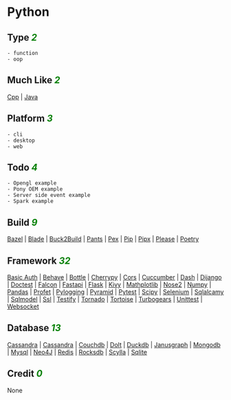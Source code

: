 # Python

## Type <i style='color:green;'>2</i>
	- function
	- oop
## Much Like <i style='color:green;'>2</i>
[Cpp](CPP.md) | [Java](JAVA.md)
## Platform <i style='color:green;'>3</i>
	- cli
	- desktop
	- web
## Todo <i style='color:green;'>4</i>
	- Opengl example
	- Pony OEM example
	- Server side event example
	- Spark example
## Build <i style='color:green;'>9</i>
[Bazel](https://github.com/bearddan2000?tab=repositories&q=python+bazel&type=&language=&sort=) | [Blade](https://github.com/bearddan2000?tab=repositories&q=python+blade&type=&language=&sort=) | [Buck2Build](https://github.com/bearddan2000?tab=repositories&q=python+buck2build&type=&language=&sort=) | [Pants](https://github.com/bearddan2000?tab=repositories&q=python+pants&type=&language=&sort=) | [Pex](https://github.com/bearddan2000?tab=repositories&q=python+pex&type=&language=&sort=) | [Pip](https://github.com/bearddan2000?tab=repositories&q=python+pip&type=&language=&sort=) | [Pipx](https://github.com/bearddan2000?tab=repositories&q=python+pipx&type=&language=&sort=) | [Please](https://github.com/bearddan2000?tab=repositories&q=python+please&type=&language=&sort=) | [Poetry](https://github.com/bearddan2000?tab=repositories&q=python+poetry&type=&language=&sort=)
## Framework <i style='color:green;'>32</i>
[Basic Auth](https://github.com/bearddan2000?tab=repositories&q=python+basic%20auth&type=&language=&sort=) | [Behave](https://github.com/bearddan2000?tab=repositories&q=python+behave&type=&language=&sort=) | [Bottle](https://github.com/bearddan2000?tab=repositories&q=python+bottle&type=&language=&sort=) | [Cherrypy](https://github.com/bearddan2000?tab=repositories&q=python+cherrypy&type=&language=&sort=) | [Cors](https://github.com/bearddan2000?tab=repositories&q=python+cors&type=&language=&sort=) | [Cuccumber](https://github.com/bearddan2000?tab=repositories&q=python+cuccumber&type=&language=&sort=) | [Dash](https://github.com/bearddan2000?tab=repositories&q=python+dash&type=&language=&sort=) | [Dijango](https://github.com/bearddan2000?tab=repositories&q=python+dijango&type=&language=&sort=) | [Doctest](https://github.com/bearddan2000?tab=repositories&q=python+doctest&type=&language=&sort=) | [Falcon](https://github.com/bearddan2000?tab=repositories&q=python+falcon&type=&language=&sort=) | [Fastapi](https://github.com/bearddan2000?tab=repositories&q=python+fastapi&type=&language=&sort=) | [Flask](https://github.com/bearddan2000?tab=repositories&q=python+flask&type=&language=&sort=) | [Kivy](https://github.com/bearddan2000?tab=repositories&q=python+kivy&type=&language=&sort=) | [Mathplotlib](https://github.com/bearddan2000?tab=repositories&q=python+mathplotlib&type=&language=&sort=) | [Nose2](https://github.com/bearddan2000?tab=repositories&q=python+nose2&type=&language=&sort=) | [Numpy](https://github.com/bearddan2000?tab=repositories&q=python+numpy&type=&language=&sort=) | [Pandas](https://github.com/bearddan2000?tab=repositories&q=python+pandas&type=&language=&sort=) | [Profet](https://github.com/bearddan2000?tab=repositories&q=python+profet&type=&language=&sort=) | [Pylogging](https://github.com/bearddan2000?tab=repositories&q=python+pylogging&type=&language=&sort=) | [Pyramid](https://github.com/bearddan2000?tab=repositories&q=python+pyramid&type=&language=&sort=) | [Pytest](https://github.com/bearddan2000?tab=repositories&q=python+pytest&type=&language=&sort=) | [Scipy](https://github.com/bearddan2000?tab=repositories&q=python+scipy&type=&language=&sort=) | [Selenium](https://github.com/bearddan2000?tab=repositories&q=python+selenium&type=&language=&sort=) | [Sqlalcamy](https://github.com/bearddan2000?tab=repositories&q=python+sqlalcamy&type=&language=&sort=) | [Sqlmodel](https://github.com/bearddan2000?tab=repositories&q=python+sqlmodel&type=&language=&sort=) | [Ssl](https://github.com/bearddan2000?tab=repositories&q=python+ssl&type=&language=&sort=) | [Testify](https://github.com/bearddan2000?tab=repositories&q=python+testify&type=&language=&sort=) | [Tornado](https://github.com/bearddan2000?tab=repositories&q=python+tornado&type=&language=&sort=) | [Tortoise](https://github.com/bearddan2000?tab=repositories&q=python+tortoise&type=&language=&sort=) | [Turbogears](https://github.com/bearddan2000?tab=repositories&q=python+turbogears&type=&language=&sort=) | [Unittest](https://github.com/bearddan2000?tab=repositories&q=python+unittest&type=&language=&sort=) | [Websocket](https://github.com/bearddan2000?tab=repositories&q=python+websocket&type=&language=&sort=)
## Database <i style='color:green;'>13</i>
[Cassandra](https://github.com/bearddan2000?tab=repositories&q=python+cassandra&type=&language=&sort=) | [Cassandra](https://github.com/bearddan2000?tab=repositories&q=python+cassandra&type=&language=&sort=) | [Couchdb](https://github.com/bearddan2000?tab=repositories&q=python+couchdb&type=&language=&sort=) | [Dolt](https://github.com/bearddan2000?tab=repositories&q=python+dolt&type=&language=&sort=) | [Duckdb](https://github.com/bearddan2000?tab=repositories&q=python+duckdb&type=&language=&sort=) | [Janusgraph](https://github.com/bearddan2000?tab=repositories&q=python+janusgraph&type=&language=&sort=) | [Mongodb](https://github.com/bearddan2000?tab=repositories&q=python+mongodb&type=&language=&sort=) | [Mysql](https://github.com/bearddan2000?tab=repositories&q=python+mysql&type=&language=&sort=) | [Neo4J](https://github.com/bearddan2000?tab=repositories&q=python+neo4j&type=&language=&sort=) | [Redis](https://github.com/bearddan2000?tab=repositories&q=python+redis&type=&language=&sort=) | [Rocksdb](https://github.com/bearddan2000?tab=repositories&q=python+rocksdb&type=&language=&sort=) | [Scylla](https://github.com/bearddan2000?tab=repositories&q=python+scylla&type=&language=&sort=) | [Sqlite](https://github.com/bearddan2000?tab=repositories&q=python+sqlite&type=&language=&sort=)
## Credit <i style='color:green;'>0</i>
None
